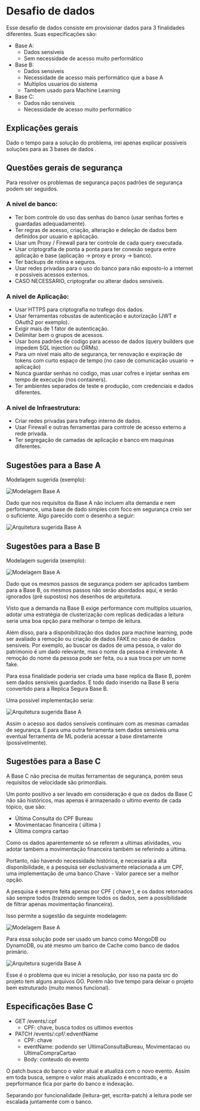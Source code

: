 # Desafio de dados

Esse desafio de dados consiste em provisionar dados para 3 finalidades diferentes. Suas especificações são:

* Base A:
    * Dados sensiveis
    * Sem necessidade de acesso muito performático
* Base B:
    * Dados sensiveis
    * Necessidade de acesso mais performático que a base A
    * Multiplos usuarios do sistema
    * Tambem usado para Machine Learning
* Base C:
    * Dados não sensiveis
    * Necessidade de acesso muito performático

## Explicações gerais 
Dado o tempo para a solução do problema, irei apenas explicar possiveis soluções para as 3 bases de dados .

## Questões gerais de segurança
Para resolver os problemas de segurança paços padrões de segurança podem ser seguidos.

### A nivel de banco:

* Ter bom controle do uso das senhas do banco (usar senhas fortes e guardadas adequadamente).
* Ter regras de acesso, criação, alteração e deleção de dados bem definidos por usuario e aplicação.
* Usar um Proxy / Firewall para ter controle de cada query executada.
* Usar criptografia de ponta a ponta para ter conexão segura entre aplicação e base (aplicação -> proxy e proxy -> banco).
* Ter backups de rotina e seguros.
* Usar redes privadas para o uso do banco para não exposto-lo a internet e possiveis acessos externos.
* CASO NECESSARIO, criptografar ou alterar dados sensiveis.

### A nivel de Aplicação:

* Usar HTTPS para criptografia no trafego dos dados.
* Usar ferramentas robustas de autenticação e autorização (JWT e OAuth2 por exemplo).
* Exigir mais de 1 fator de autenticação. 
* Delimitar bem o grupos de acessos.
* Usar bons padrões de codigo para acesso de dados (query builders que impedem SQL injection ou ORMs).
* Para um nivel mais alto de segurança, ter renovação e expiração de tokens com curto espaço de tempo (no caso de comunicação usuario -> aplicação)
* Nunca guardar senhas no codigo, mas usar cofres e injetar senhas em tempo de execução (nos containers).
* Ter ambientes separados de teste e produção, com credenciais e dados diferentes.

### A nivel de Infraestrutura:

* Criar redes privadas para trafego interno de dados.
* Usar Firewall e outras ferramentas para controle de acesso externo a rede privada.
* Ter segregação de camadas de aplicação e banco em maquinas diferentes. 

## Sugestões para a Base A
Modelagem sugerida (exemplo): 

![Modelagem Base A](images/Modelagem%20Base%20A.png)

Dado que nos requisitos da Base A não incluem alta demanda e nem performance, uma base de dado simples com foco em segurança creio ser o suficiente. Algo parecido com o desenho a seguir:

![Arquitetura sugerida Base A](images/Arquitetura%20sugerida%20base%20A.png)

## Sugestões para a Base B
Modelagem sugerida (exemplo): 

![Modelagem Base A](images/Modelagem%20Base%20B.png)

Dado que os mesmos passos de segurança podem ser aplicados tambem para a Base B, os mesmos passos não serão abordados aqui, e serão ignorados (pré supostos) nos desenhos de arquitetura.

Visto que a demanda na Base B exige performance com multiplos usuarios, adotar uma estratégia de clusterização com replicas dedicadas a leitura seria uma boa opção para melhorar o tempo de leitura.

Além disso, para a disponibilização dos dados para machine learning, pode ser avaliado a remoção ou criação de dados FAKE no caso de dados sensiveis.
Por exemplo, ao buscar os dados de uma pessoa, o valor do patrimonio é um dado relevante, mas o nome da pessoa é irrelevante. A remoção do nome da pessoa pode ser feita, ou a sua troca por um nome fake.

Para essa finalidade poderia ser criada uma base replica da Base B, porém sem dados sensiveis guardados. E todo dado inserido na Base B seria convertido para a Replica Segura Base B.

Uma possivel implementação seria:

![Arquitetura sugerida Base A](images/Arquitetura%20sugerida%20base%20B.png)

Assim o acesso aos dados sensiveis continuam com as mesmas camadas de segurança. E para uma outra ferramenta sem dados sensiveis uma eventual ferramenta de ML poderia acessar a base diretamente (possivelmente).


## Sugestões para a Base C
A Base C não precisa de muitas ferramentas de segurança, porém seus requisitos de velocidade são primordiais.

Um ponto positivo a ser levado em consideração é que os dados da Base C não são históricos, mas apenas é armazenado o ultimo evento de cada tópico, que são:

- Última Consulta do CPF Bureau
- Movimentacao financeira ( última )
- Última compra cartao

Como os dados aparentemente só se referem a ultimas atividades, vou adotar tambem a movimentação financeira também se referindo a última.

Portanto, não havendo necessidade histórica, e necessaria a alta disponibilidade, e a pesquisa ser esclusivamente relacionada a um CPF, uma implementação de uma banco Chave - Valor parece ser a melhor opção.

A pesquisa é sempre feita apenas por CPF ( chave ), e os dados retornados são sempre todos (trazendo sempre todos os dados, sem a possibilidade de filtrar apenas movimentação financeira).

Isso permite a sugestão da seguinte modelagem:

![Modelagem Base A](images/Modelagem%20Base%20C.png)

Para essa solução pode ser usado um banco como MongoDB ou DynamoDB, ou até mesmo um banco de Cache como banco de dados primário.

![Arquitetura sugerida Base A](images/Arquitetura%20sugerida%20base%20C.png)

Esse é o problema que eu iniciei a resolução, por isso na pasta src do projeto tem alguns arquivos GO. Porém não tive tempo para deixar o projeto bem estruturado (muito menos funcional).

## Especificações Base C

- GET /events/:cpf
    - CPF: chave, busca todos os ultimos eventos
- PATCH /events/:cpf/:edventName
    - CPF: chave
    - eventName: podendo ser UltimaConsultaBureau, Movimentacao ou UltimaCompraCartao
    - Body: conteudo do evento

O patch busca do banco o valor atual e atualiza com o novo evento. Assim em toda busca, sempre o valor mais atualizado é encontrado, e a peprformance fica por parte do banco e indexação.

Separando por funcionalidade (leitura-get, escrita-patch) a leitura pode ser escalada juntamente com o banco.

